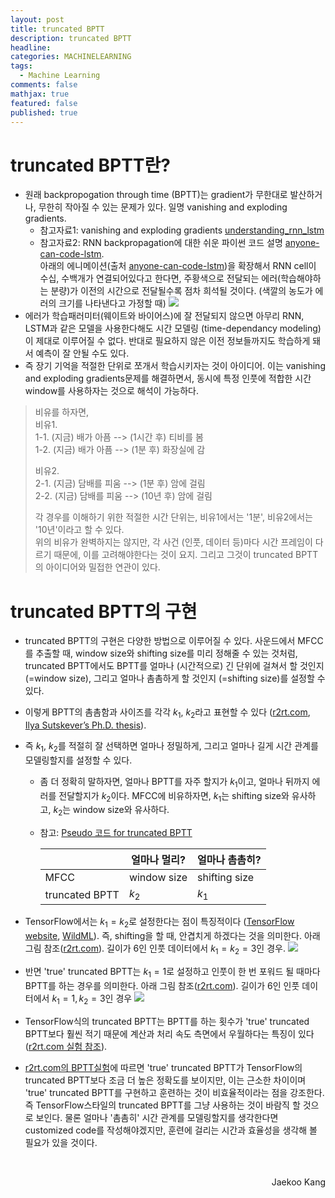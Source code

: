 ```yaml
---
layout: post
title: truncated BPTT
description: truncated BPTT
headline: 
categories: MACHINELEARNING
tags: 
  - Machine Learning
comments: false
mathjax: true
featured: false
published: true
---
```


# truncated BPTT란? 

- 원래 backpropogation through time (BPTT)는 gradient가 무한대로 발산하거나, 무한히 작아질 수 있는 문제가 있다. 일명 vanishing and exploding gradients.
	- 참고자료1: vanishing and exploding gradients [understanding\_rnn\_lstm](http://r2rt.com/written-memories-understanding-deriving-and-extending-the-lstm.html#the-vanilla-rnn)
	- 참고자료2: RNN backpropagation에 대한 쉬운 파이썬 코드 설명 [anyone-can-code-lstm](https://iamtrask.github.io/2015/11/15/anyone-can-code-lstm/). <br> 아래의 에니메이션(출처 [anyone-can-code-lstm](https://iamtrask.github.io/2015/11/15/anyone-can-code-lstm/))을 확장해서 RNN cell이 수십, 수백개가 연결되어있다고 한다면, 주황색으로 전달되는 에러(학습해야하는 분량)가 이전의 시간으로 전달될수록 점차 희석될 것이다. (색깔의 농도가 에러의 크기를 나타낸다고 가정할 때)
	![](https://iamtrask.github.io/img/backprop_through_time.gif)
- 에러가 학습패러미터(웨이트와 바이어스)에 잘 전달되지 않으면 아무리 RNN, LSTM과 같은 모델을 사용한다해도 시간 모델링 (time-dependancy modeling)이 제대로 이루어질 수 없다. 반대로 필요하지 않은 이전 정보들까지도 학습하게 돼서 예측이 잘 안될 수도 있다.
- 즉 장기 기억을 적절한 단위로 쪼개서 학습시키자는 것이 아이디어. 이는 vanishing and exploding gradients문제를 해결하면서, 동시에 특정 인풋에 적합한 시간 window를 사용하자는 것으로 해석이 가능하다.  

> 비유를 하자면,  
> 비유1.  
> 1-1. (지금) 배가 아픔 --> (1시간 후) 티비를 봄  
> 1-2. (지금) 배가 아픔 --> (1분 후) 화장실에 감  
>  
> 비유2.  
> 2-1. (지금) 담배를 피움 --> (1분 후) 암에 걸림  
> 2-2. (지금) 담배를 피움 --> (10년 후) 암에 걸림  
>  
> 각 경우를 이해하기 위한 적절한 시간 단위는, 비유1에서는 '1분', 비유2에서는 '10년'이라고 할 수 있다.  
> 위의 비유가 완벽하지는 않지만, 각 사건 (인풋, 데이터 등)마다 시간 프레임이 다르기 때문에, 이를 고려해야한다는 것이 요지. 그리고 그것이 truncated BPTT의 아이디어와 밀접한 연관이 있다.   


# truncated BPTT의 구현
- truncated BPTT의 구현은 다양한 방법으로 이루어질 수 있다. 사운드에서 MFCC를 추출할 때, window size와 shifting size를 미리 정해줄 수 있는 것처럼, truncated BPTT에서도 BPTT를 얼마나 (시간적으로) 긴 단위에 걸쳐서 할 것인지 (=window size), 그리고 얼마나 촘촘하게 할 것인지 (=shifting size)를 설정할 수 있다.
- 이렇게 BPTT의 촘촘함과 사이즈를 각각 $k_1$, $k_2$라고 표현할 수 있다 ([r2rt.com](http://r2rt.com/styles-of-truncated-backpropagation.html), [Ilya Sutskever’s Ph.D. thesis](http://www.cs.utoronto.ca/~ilya/pubs/ilya_sutskever_phd_thesis.pdf)).
- 즉 $k_1$, $k_2$를 적절히 잘 선택하면 얼마나 정밀하게, 그리고 얼마나 길게 시간 관계를 모델링할지를 설정할 수 있다.
	- 좀 더 정확히 말하자면, 얼마나 BPTT를 자주 할지가 $k_1$이고, 얼마나 뒤까지 에러를 전달할지가 $k_2$이다. MFCC에 비유하자면, $k_1$는 shifting size와 유사하고, $k_2$는 window size와 유사하다.
	- 참고: [Pseudo 코드 for truncated BPTT ](https://github.com/jaekookang/report/blob/master/Machine_Learning/ipynb_data/Sutskever2013.png?raw=true)    
	
		|      | 얼마나 멀리? | 얼마나 촘촘히? |  
		| ---- | ----- | ----- |  
		| MFCC | window size | shifting size |  
		| truncated BPTT | $k_2$ | $k_1$ |  
		
- TensorFlow에서는 $k_1 = k_2$로 설정한다는 점이 특징적이다 ([TensorFlow website](https://www.tensorflow.org/tutorials/recurrent), [WildML](http://www.wildml.com/2015/10/recurrent-neural-networks-tutorial-part-3-backpropagation-through-time-and-vanishing-gradients/)). 즉, shifting을 할 때, 안겹치게 하겠다는 것을 의미한다. 아래 그림 참조([r2rt.com](http://r2rt.com/styles-of-truncated-backpropagation.html)). 길이가 6인 인풋 데이터에서 $k_1=k_2=3$인 경우.
	![](http://r2rt.com/static/images/RNN_tf_truncated_backprop.png)
	
- 반면 'true' truncated BPTT는 $k_1=1$로 설정하고 인풋이 한 번 포워드 될 때마다 BPTT를 하는 경우를 의미한다. 아래 그림 참조([r2rt.com](http://r2rt.com/styles-of-truncated-backpropagation.html)). 길이가 6인 인풋 데이터에서 $k_1=1, k_2=3$인 경우
	![](http://r2rt.com/static/images/RNN_true_truncated_backprop.png)
	
- TensorFlow식의 truncated BPTT는 BPTT를 하는 횟수가 'true' truncated BPTT보다 훨씬 적기 때문에 계산과 처리 속도 측면에서 우월하다는 특징이 있다 ([r2rt.com 실험 참조](http://r2rt.com/styles-of-truncated-backpropagation.html)). 
- [r2rt.com의 BPTT실험](http://r2rt.com/styles-of-truncated-backpropagation.html)에 따르면 'true' truncated BPTT가 TensorFlow의 truncated BPTT보다 조금 더 높은 정확도를 보이지만, 이는 근소한 차이이며 'true' truncated BPTT를 구현하고 훈련하는 것이 비효율적이라는 점을 강조한다. 즉 TensorFlow스타일의 truncated BPTT를 그냥 사용하는 것이 바람직 할 것으로 보인다. 물론 얼마나 '촘촘히' 시간 관계를 모델링할지를 생각한다면 customized code를 작성해야겠지만, 훈련에 걸리는 시간과 효율성을 생각해 볼 필요가 있을 것이다.

<br>
<p align="right"> Jaekoo Kang <p>
